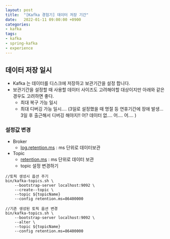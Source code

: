 ```yaml
---
layout: post
title:  "[Kafka 경험기] 데이터 저장 기간"
date:   2022-01-11 09:00:00 +0900
categories:
- kafka
tags:
- kafka
- spring-kafka
- experience
---
```

## 데이터 저장 일시
- Kafka 는 데이터를 디스크에 저장하고 보관기간을 설정 합니다.
- 보관기간을 설정할 때 사용할 데이터 사이즈도 고려해야할 대상이지만 아래와 같은 경우도 고려하면 좋다.
  - 최대 복구 가능 일시
  - 최대 디버깅 가능 일시.... (3일로 설정했을 때 명절 등 연휴기간에 장애 발생... 3일 후 출근해서 디버깅 해야지!! 어? 데이터 없.... 어.... 어.... )
### 설정값 변경
- Broker
  - [log.retention.ms](https://docs.confluent.io/platform/current/installation/configuration/broker-configs.html#brokerconfigs_log.retention.ms) : ms 단위로 데이터보관
- Topic
  - [retention.ms](https://docs.confluent.io/platform/current/installation/configuration/topic-configs.html#topicconfigs_retention.ms) : ms 단위로 데이터 보관
  - topic 설정 변경하기

```
//토픽 생성시 옵션 주기
bin/kafka-topics.sh \
    --bootstrap-server localhost:9092 \
    --create--topic \
    --topic ${topicName}
    --config retention.ms=86400000 

//기존 생성된 토픽 옵션 변경
bin/kafka-topics.sh \
    --bootstrap-server localhost:9092 \
    --alter \
    --topic ${topicName}
    --config retention.ms=86400000
```